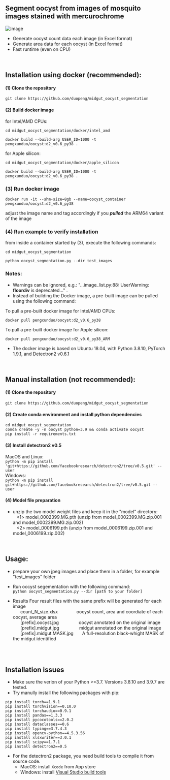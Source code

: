 ## Segment oocyst from images of mosquito images stained with mercurochrome

![image](https://github.com/duopeng/midgut_oocyst_segmentation/assets/4129442/7c7db07d-b5ea-4555-83f2-9899b546fcb7)

- Generate oocyst count data each image (in Excel format)
- Generate area data for each oocyst (in Excel format)
- Fast runtime (even on CPU)

<br>

## Installation using docker (recommended):

#### (1) Clone the repository  
`git clone https://github.com/duopeng/midgut_oocyst_segmentation`

#### (2) Build docker image

for Intel/AMD CPUs:  
```
cd midgut_oocyst_segmentation/docker/intel_amd

docker build --build-arg USER_ID=1000 -t pengxunduo/oocyst:d2_v0.6_py38 .
```
for Apple silicon:
```
cd midgut_oocyst_segmentation/docker/apple_silicon

docker build --build-arg USER_ID=1000 -t pengxunduo/oocyst:d2_v0.6_py38 .
```
### (3) Run docker image
```
docker run -it --shm-size=8gb --name=oocyst_container pengxunduo/oocyst:d2_v0.6_py38
```
adjust the image name and tag accordingly if you ***pulled*** the ARM64 variant of the image
### (4) Run example to verify installation
from inside a container started by (3), execute the following commands:
```
cd midgut_oocyst_segmentation

python oocyst_segmentation.py --dir test_images
```
### Notes:
- Warnings can be ignored, e.g.: "...image_list.py:88: UserWarning: __floordiv__ is deprecated..." .
- Instead of building the Docker image, a pre-built image can be pulled using the following command:
  
To pull a pre-built docker image for Intel/AMD CPUs:  
```
docker pull pengxunduo/oocyst:d2_v0.6_py38
```
To pull a pre-built docker image for Apple silicon:
```
docker pull pengxunduo/oocyst:d2_v0.6_py38_ARM
```
- The docker image is based on Ubuntu 18.04, with Python 3.8.10, PyTorch 1.9.1, and Detectron2 v0.6.1


<br>

## Manual installation (not recommended):  
#### (1) Clone the repository  
`git clone https://github.com/duopeng/midgut_oocyst_segmentation`

#### (2) Create conda environment and install python dependencies
```
cd midgut_oocyst_segmentation
conda create -y -n oocyst python=3.9 && conda activate oocyst
pip install -r requirements.txt
```

#### (3) Install detectron2 v0.5  
MacOS and Linux:  
`python -m pip install 'git+https://github.com/facebookresearch/detectron2/tree/v0.5.git' --user`  
Windows:  
`python -m pip install git+https://github.com/facebookresearch/detectron2/tree/v0.5.git --user`  

#### (4) Model file preparation
- unzip the two model weight files and keep it in the "model" directory:     
&nbsp;&nbsp;&nbsp;<1> model_0002399.MG.pth (unzip from model_0002399.MG.zip.001 and model_0002399.MG.zip.002)  
&nbsp;&nbsp;&nbsp;<2> model_0006199.pth (unzip from model_0006199.zip.001 and model_0006199.zip.002)  

<br>

## Usage:
- prepare your own jpeg images and place them in a folder, for example "test_images" folder    

- Run oocyst segementation with the following command:  
`python oocyst_segmentation.py --dir [path to your folder]`  

-  Results
Four result files with the same prefix will be generated for each image  
  &nbsp;&nbsp; &nbsp;&nbsp;   count_N_size.xlsx     &nbsp;&nbsp;&nbsp;&nbsp; &nbsp;&nbsp;   &nbsp;&nbsp; &nbsp;&nbsp;  oocyst count, area and coordiate of each oocyst, average area  
 &nbsp;&nbsp;  &nbsp;&nbsp;   [prefix].oocyst.jpg   &nbsp;&nbsp; &nbsp;&nbsp; &nbsp;&nbsp;   &nbsp;&nbsp; &nbsp;&nbsp; oocyst annotated on the original image   
 &nbsp;&nbsp;  &nbsp;&nbsp;   [prefix].midgut.jpg    &nbsp;&nbsp;  &nbsp;&nbsp; &nbsp;&nbsp; &nbsp;&nbsp; &nbsp;&nbsp; midgut annotated on the original image  
  &nbsp;&nbsp; &nbsp;&nbsp;   [prefix].midgut.MASK.jpg  &nbsp;&nbsp; &nbsp;&nbsp;   A full-resolution black-whight MASK of the midgut identified  

   
<br><br>
## Installation issues

- Make sure the verion of your Python >=3.7. Versions 3.8.10 and 3.9.7 are tested. 
- Try manully install the following packages with pip:
```
pip install torch==1.9.1  
pip install torchvision==0.10.0  
pip install torchaudio==0.9.1  
pip install pandas==1.3.3  
pip install pycocotools==2.0.2   
pip install dataclasses==0.6  
pip install typing==3.7.4.3  
pip install opencv-python==4.5.3.56  
pip install xlsxwriter==3.0.1  
pip install scipy==1.7.1  
pip install detectron2==0.5  
```
- For the detectron2 package, you need build tools to compile it from source code.
  - MacOS: install `Xcode` from App store  
  - Windows: install [Visual Studio build tools](https://visualstudio.microsoft.com/visual-cpp-build-tools/)

